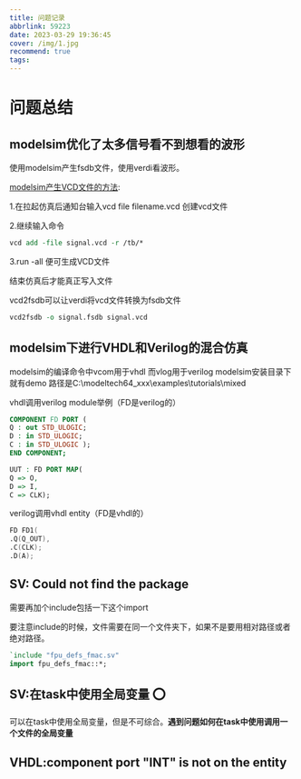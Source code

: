 ```yaml
---
title: 问题记录
abbrlink: 59223
date: 2023-03-29 19:36:45
cover: /img/1.jpg
recommend: true
tags:
---
```


# 问题总结

## modelsim优化了太多信号看不到想看的波形

使用modelsim产生fsdb文件，使用verdi看波形。

<u>modelsim产生VCD文件的方法</u>:

1.在拉起仿真后通知台输入vcd file filename.vcd 创建vcd文件

2.继续输入命令

```tcl
vcd add -file signal.vcd -r /tb/*
```

3.run -all 便可生成VCD文件

结束仿真后才能真正写入文件

vcd2fsdb可以让verdi将vcd文件转换为fsdb文件

```tcl
vcd2fsdb -o signal.fsdb signal.vcd
```

## modelsim下进行VHDL和Verilog的混合仿真

modelsim的编译命令中vcom用于vhdl 而vlog用于verilog
modelsim安装目录下就有demo 路径是C:\modeltech64_xxx\examples\tutorials\mixed

vhdl调用verilog module举例（FD是verilog的）

```VHDL
COMPONENT FD PORT (
Q : out STD_ULOGIC;
D : in STD_ULOGIC;
C : in STD_ULOGIC );
END COMPONENT;

UUT : FD PORT MAP(
Q => O,
D => I,
C => CLK);
```

verilog调用vhdl entity（FD是vhdl的）

```verilog
FD FD1(
.Q(Q_OUT),
.C(CLK);
.D(A);
```

## SV: Could not find the package

需要再加个include包括一下这个import

要注意include的时候，文件需要在同一个文件夹下，如果不是要用相对路径或者绝对路径。

```systemverilog
`include "fpu_defs_fmac.sv"
import fpu_defs_fmac::*;
```

## SV:在task中使用全局变量   ⭕

可以在task中使用全局变量，但是不可综合。**遇到问题如何在task中使用调用一个文件的全局变量**

## VHDL:component port "INT" is not on the entity
